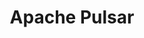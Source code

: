 ---
blog: https://pulsar.incubator.apache.org/blog/
codehost: https://github.com/https://github.com/apache/incubator-pulsar
logohandle: apache_pulsar
sort: pulsar
tags:
- apache
- mq
title: Apache Pulsar
twitter: https://x.com/Apache_Pulsar
website: https://pulsar.apache.org/
---